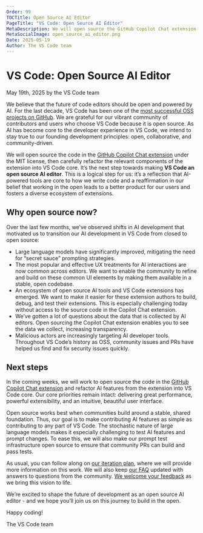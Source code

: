 ```yaml
---
Order: 99
TOCTitle: Open Source AI Editor
PageTitle: "VS Code: Open Source AI Editor"
MetaDescription: We will open source the GitHub Copilot Chat extension. It’s the next step towards making VS Code an open source AI editor.
MetaSocialImage: open_source_ai_editor.png
Date: 2025-05-19
Author: The VS Code team
---
```


# VS Code: Open Source AI Editor

May 19th, 2025 by the VS Code team

We believe that the future of code editors should be open and powered by AI. For the last decade, VS Code has been one of the [most successful OSS projects on GitHub](https://github.blog/news-insights/octoverse/octoverse-2024/#the-state-of-open-source). We are grateful for our vibrant community of contributors and users who choose VS Code because it is open source. As AI has become core to the developer experience in VS Code, we intend to stay true to our founding development principles: open, collaborative, and community-driven.

We will open source the code in the [GitHub Copilot Chat extension](https://marketplace.visualstudio.com/items?itemName=GitHub.copilot-chat) under the MIT license, then carefully refactor the relevant components of the extension into VS Code core. It’s the next step towards making **VS Code an open source AI editor**. This is a logical step for us: it’s a reflection that AI-powered tools are core to how we write code and a reaffirmation in our belief that working in the open leads to a better product for our users and fosters a diverse ecosystem of extensions.

## Why open source now?

Over the last few months, we’ve observed shifts in AI development that motivated us to transition our AI development in VS Code from closed to open source:

* Large language models have significantly improved, mitigating the need for “secret sauce” prompting strategies.
* The most popular and effective UX treatments for AI interactions are now common across editors. We want to enable the community to refine and build on these common UI elements by making them available in a stable, open codebase.
* An ecosystem of open source AI tools and VS Code extensions has emerged. We want to make it easier for these extension authors to build, debug, and test their extensions. This is especially challenging today without access to the source code in the Copilot Chat extension.
* We’ve gotten a lot of questions about the data that is collected by AI editors. Open sourcing the Copilot Chat extension enables you to see the data we collect, increasing transparency.
* Malicious actors are increasingly targeting AI developer tools. Throughout VS Code’s history as OSS, community issues and PRs have helped us find and fix security issues quickly.

## Next steps

In the coming weeks, we will work to open source the code in the [GitHub Copilot Chat extension](https://marketplace.visualstudio.com/items?itemName=GitHub.copilot-chat) and refactor AI features from the extension into VS Code core. Our core priorities remain intact: delivering great performance, powerful extensibility, and an intuitive, beautiful user interface.

Open source works best when communities build around a stable, shared foundation. Thus, our goal is to make contributing AI features as simple as contributing to any part of VS Code. The stochastic nature of large language models makes it especially challenging to test AI features and prompt changes. To ease this, we will also make our prompt test infrastructure open source to ensure that community PRs can build and pass tests.

As usual, you can follow along on [our iteration plan](https://github.com/microsoft/vscode/issues/248627), where we will provide more information on this work. We will also keep [our FAQ](https://code.visualstudio.com/docs/supporting/FAQ) updated with answers to questions from the community. [We welcome your feedback](https://github.com/microsoft/vscode/issues) as we bring this vision to life.

We’re excited to shape the future of development as an open source AI editor - and we hope you’ll join us on this journey to build in the open.

Happy coding!

The VS Code team
